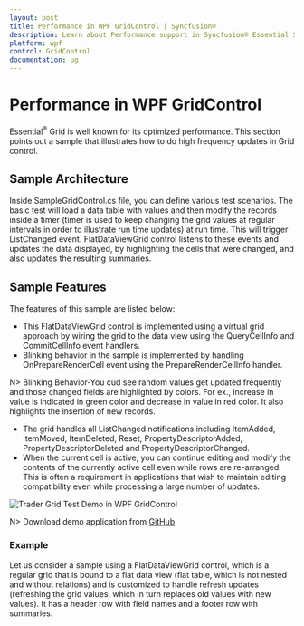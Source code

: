 ```yaml
---
layout: post
title: Performance in WPF GridControl | Syncfusion®
description: Learn about Performance support in Syncfusion® Essential Studio® WPF GridControl, its elements and more details.
platform: wpf
control: GridControl
documentation: ug
---
```


# Performance in WPF GridControl

Essential<sup>®</sup> Grid is well known for its optimized performance. This section points out a sample that illustrates how to do high frequency updates in Grid control.

## Sample Architecture

Inside SampleGridControl.cs file, you can define various test scenarios. The basic test will load a data table with values and then modify the records inside a timer (timer is used to keep changing the grid values at regular intervals in order to illustrate run time updates) at run time. This will trigger ListChanged event. FlatDataViewGrid control listens to these events and updates the data displayed, by highlighting the cells that were changed, and also updates the resulting summaries.

## Sample Features

The features of this sample are listed below:

* This FlatDataViewGrid control is implemented using a virtual grid approach by wiring the grid to the data view using the QueryCellInfo and CommitCellInfo event handlers.
* Blinking behavior in the sample is implemented by handling OnPrepareRenderCell event using the PrepareRenderCellInfo handler.

N> Blinking Behavior-You cud see random values get updated frequently and those changed fields are highlighted by colors. For ex., increase in value is indicated in green color and decrease in value in red color. It also highlights the insertion of new records.

* The grid handles all ListChanged notifications including ItemAdded, ItemMoved, ItemDeleted, Reset, PropertyDescriptorAdded, PropertyDescriptorDeleted and PropertyDescriptorChanged.
* When the current cell is active, you can continue editing and modify the contents of the currently active cell even while rows are re-arranged. This is often a requirement in applications that wish to maintain editing compatibility even while processing a large number of updates.


![Trader Grid Test Demo in WPF GridControl](Performance_images/Performance_img1.jpeg)


N> Download demo application from [GitHub](https://github.com/syncfusion/wpf-demos/tree/master/gridcontrol/Performance/TraderGridTest)

### Example 

Let us consider a sample using a FlatDataViewGrid control, which is a regular grid that is bound to a flat data view (flat table, which is not nested and without relations) and is customized to handle refresh updates (refreshing the grid values, which in turn replaces old values with new values). It has a header row with field names and a footer row with summaries. 
